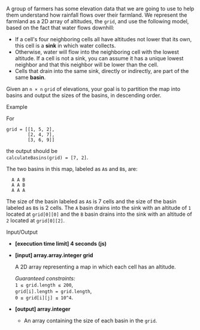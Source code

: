 
A group of farmers has some elevation data that we are going to use to help them understand how rainfall flows over their farmland. We represent the farmland as a 2D array of altitudes, the  `grid`, and use the following model, based on the fact that water flows downhill:

-   If a cell's four neighboring cells all have altitudes not lower that its own, this cell is a  **sink**  in which water collects.
-   Otherwise, water will flow into the neighboring cell with the lowest altitude. If a cell is not a sink, you can assume it has a unique lowest neighbor and that this neighbor will be lower than the cell.
-   Cells that drain into the same sink, directly or indirectly, are part of the same  **basin**.

Given an  `n × n`  `grid`  of elevations, your goal is to partition the map into basins and output the sizes of the basins, in descending order.

Example

For

```
grid = [[1, 5, 2], 
        [2, 4, 7], 
        [3, 6, 9]]

```

the output should be  
`calculateBasins(grid) = [7, 2]`.

The two basins in this map, labeled as  `A`s and  `B`s, are:

```
  A A B 
  A A B 
  A A A 

```

The size of the basin labeled as  `A`s is 7 cells and the size of the basin labeled as  `B`s is 2 cells. The  `A`  basin drains into the sink with an altitude of  `1`  located at  `grid[0][0]`  and the  `B`  basin drains into the sink with an altitude of  `2`  located at  `grid[0][2]`.

Input/Output

-   **[execution time limit] 4 seconds (js)**
    
-   **[input] array.array.integer grid**
    
    A 2D array representing a map in which each cell has an altitude.
    
    _Guaranteed constraints:_  
    `1 ≤ grid.length ≤ 200`,  
    `grid[i].length = grid.length`,  
    `0 ≤ grid[i][j] ≤ 10^4`.
    
-   **[output] array.integer**
    
    -   An array containing the size of each basin in the  `grid`.
